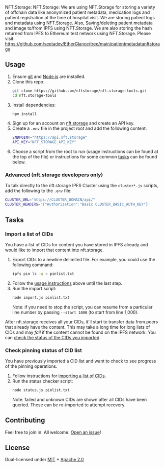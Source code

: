 NFT.Storage: NFT.Storage: We are using NFT.Storage for storing a variety of offchain data like anonymized patient metadata, medication logs and patient registration at the time of hospital visit. We are storing patient logs and metadata using NFT.Storage. Also, Saving/deleting patient metadata and image to/from IPFS using NFT.Storage. We are also storing the hash returned from IPFS to Ethereum test network using NFT.Storage. Please visit: https://github.com/seetadev/EtherGlance/tree/main/patientmetadatanftstorage

## Usage

1. Ensure [git](https://git-scm.com/) and [Node.js](https://nodejs.org) are installed.
1. Clone this repo:
    ```sh
    git clone https://github.com/nftstorage/nft.storage-tools.git
    cd nft.storage-tools
    ```
1. Install dependencies:
    ```sh
    npm install
    ```
1. Sign up for an account on [nft.storage](https://nft.storage) and create an API key.
1. Create a `.env` file in the project root and add the following content:
    ```sh
    ENDPOINT="https://api.nft.storage"
    API_KEY="NFT_STORAGE_API_KEY"
    ```
1. Choose a script from the root to run (usage instructions can be found at the top of the file) or instructions for some common [tasks](#tasks) can be found below.

### Advanced (nft.storage developers only)

To talk directly to the nft.storage IPFS Cluster using the `cluster*.js` scripts, add the following to the `.env` file:

```sh
CLUSTER_URL="https://CLUSTER_DOMAIN/api/"
CLUSTER_HEADERS='{"Authorization":"Basic CLUSTER_BASIC_AUTH_KEY"}'
```

## Tasks

### Import a list of CIDs

You have a list of CIDs for content you have stored in IPFS already and would like to import that content into nft.storage.

1. Export CIDs to a newline delimited file. For example, you could use the following command:
    ```sh
    ipfs pin ls -q > pinlist.txt
    ```
1. Follow the [usage instructions](#usage) above until the last step.
1. Run the import script:
    ```sh
    node import.js pinlist.txt
    ```
    Note: if you need to stop the script, you can resume from a particular line number by passing `--start 1000` (to start from line 1,000).

After nft.storage receives all your CIDs, it'll start to transfer data from peers that already have the content. This may take a long time for long lists of CIDs and may _fail_ if the content cannot be found on the IPFS network. You can [check the status of the CIDs you imported](#check-pinning-status-of-cid-list).

### Check pinning status of CID list

You have previously imported a CID list and want to check to see progress of the pinning operations.

1. Follow instructions for [importing a list of CIDs](#import-a-list-of-cids).
1. Run the status checker script:
    ```sh
    node status.js pinlist.txt
    ```
    Note: failed and unknown CIDs are shown after all CIDs have been queried. These can be re-imported to attempt recovery.

## Contributing

Feel free to join in. All welcome. [Open an issue](https://github.com/nftstorage/nft.storage-tools/issues)!

## License

Dual-licensed under [MIT](https://github.com/nftstorage/nft.storage-tools/blob/main/LICENSE-MIT) + [Apache 2.0](https://github.com/nftstorage/nft.storage-tools/blob/main/LICENSE-APACHE)

